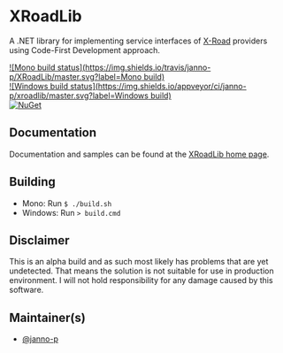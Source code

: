 # XRoadLib

A .NET library for implementing service interfaces of [X-Road](http://x-road.eu) providers using Code-First Development approach.

[![Mono build status](https://img.shields.io/travis/janno-p/XRoadLib/master.svg?label=Mono build)](https://travis-ci.org/janno-p/XRoadLib/)  
[![Windows build status](https://img.shields.io/appveyor/ci/janno-p/xroadlib/master.svg?label=Windows build)](https://ci.appveyor.com/project/janno-p/xroadlib)  
[![NuGet](https://buildstats.info/nuget/XRoadLib?includePreReleases=true)](https://www.nuget.org/packages/XRoadLib/)

## Documentation

Documentation and samples can be found at the [XRoadLib home page](http://janno-p.github.com/XRoadLib/).

## Building

* Mono: Run `$ ./build.sh`
* Windows: Run `> build.cmd`

## Disclaimer

This is an alpha build and as such most likely has problems that are yet undetected. That means the solution is not suitable
for use in production environment. I will not hold responsibility for any damage caused by this software.

## Maintainer(s)

* [@janno-p](https://github.com/janno-p)
